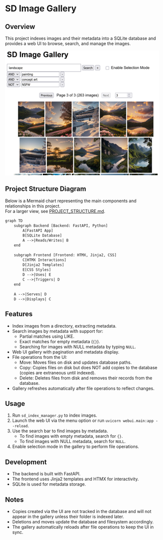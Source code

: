 # SD Image Gallery

## Overview

This project indexes images and their metadata into a SQLite database and provides a web UI to browse, search, and manage the images.

![Screenshot](screenshot.png)
## Project Structure Diagram

Below is a Mermaid chart representing the main components and relationships in this project.  
For a larger view, see [PROJECT_STRUCTURE.md](PROJECT_STRUCTURE.md).

```mermaid
graph TD
    subgraph Backend [Backend: FastAPI, Python]
        A[FastAPI App]
        B[SQLite Database]
        A -->|Reads/Writes| B
    end

    subgraph Frontend [Frontend: HTMX, Jinja2, CSS]
        C[HTMX Interactions]
        D[Jinja2 Templates]
        E[CSS Styles]
        D -->|Uses| E
        C -->|Triggers| D
    end

    A -->|Serves| D
    D -->|Displays| C
```
## Features

- Index images from a directory, extracting metadata.
- Search images by metadata with support for:
  - Partial matches using LIKE.
  - Exact matches for empty metadata (`{}`).
  - Searching for images with NULL metadata by typing `NULL`.
- Web UI gallery with pagination and metadata display.
- File operations from the UI:
  - Move: Moves files on disk and updates database paths.
  - Copy: Copies files on disk but does NOT add copies to the database (copies are extraneous until indexed).
  - Delete: Deletes files from disk and removes their records from the database.
- Gallery refreshes automatically after file operations to reflect changes.

## Usage

1. Run `sd_index_manager.py` to index images.
2. Launch the web UI via the menu option or run `uvicorn webui.main:app --reload`.
3. Use the search bar to find images by metadata.
   - To find images with empty metadata, search for `{}`.
   - To find images with NULL metadata, search for `NULL`.
4. Enable selection mode in the gallery to perform file operations.

## Development

- The backend is built with FastAPI.
- The frontend uses Jinja2 templates and HTMX for interactivity.
- SQLite is used for metadata storage.

## Notes

- Copies created via the UI are not tracked in the database and will not appear in the gallery unless their folder is indexed later.
- Deletions and moves update the database and filesystem accordingly.
- The gallery automatically reloads after file operations to keep the UI in sync.
